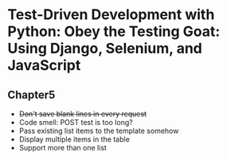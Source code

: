 # Test-Driven Development with Python: Obey the Testing Goat: Using Django, Selenium, and JavaScript

## Chapter5
- ~~Don't save blank lines in every request~~
- Code smell: POST test is too long?
- Pass existing list items to the template somehow
- Display multiple items in the table
- Support more than one list
